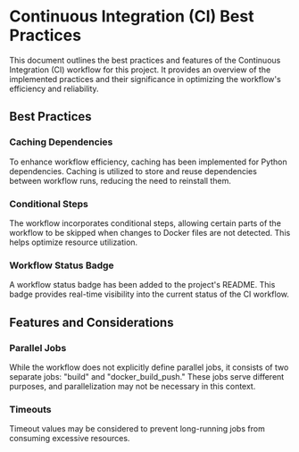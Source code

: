 # Continuous Integration (CI) Best Practices

This document outlines the best practices and features of the Continuous Integration (CI) workflow for this project. It provides an overview of the implemented practices and their significance in optimizing the workflow's efficiency and reliability.

## Best Practices

### Caching Dependencies
To enhance workflow efficiency, caching has been implemented for Python dependencies. Caching is utilized to store and reuse dependencies between workflow runs, reducing the need to reinstall them.

### Conditional Steps
The workflow incorporates conditional steps, allowing certain parts of the workflow to be skipped when changes to Docker files are not detected. This helps optimize resource utilization.

### Workflow Status Badge
A workflow status badge has been added to the project's README. This badge provides real-time visibility into the current status of the CI workflow.

## Features and Considerations

### Parallel Jobs
While the workflow does not explicitly define parallel jobs, it consists of two separate jobs: "build" and "docker_build_push." These jobs serve different purposes, and parallelization may not be necessary in this context.

### Timeouts
Timeout values may be considered to prevent long-running jobs from consuming excessive resources.
